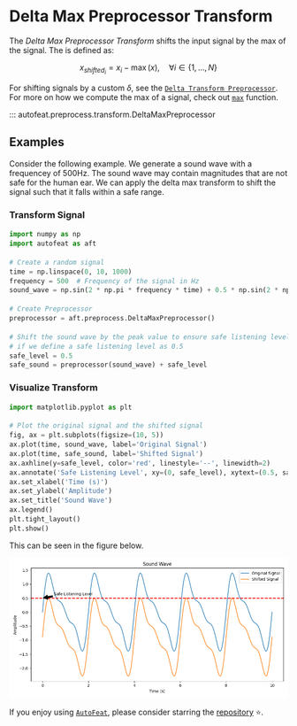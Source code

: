 # Delta Max Preprocessor Transform

The *Delta Max Preprocessor Transform* shifts the input signal by the max of the signal. The is defined as:

$$
x_{shifted_{i}} = x_{i} - \max({x}), \quad \forall i \in \{1, \dots, N\}
$$

For shifting signals by a custom $\delta$, see the [`Delta Transform Preprocessor`](delta_preprocessor.md). For more on how we compute the max of a signal, check out [`max`](../../functional/max.md) function.

::: autofeat.preprocess.transform.DeltaMaxPreprocessor

## Examples

Consider the following example. We generate a sound wave with a frequencey of 500Hz. The sound wave may contain magnitudes that are not safe for the human ear. We can apply the delta max transform to shift the signal such that it falls within a safe range.

### Transform Signal

```python
import numpy as np
import autofeat as aft

# Create a random signal
time = np.linspace(0, 10, 1000)
frequency = 500  # Frequency of the signal in Hz
sound_wave = np.sin(2 * np.pi * frequency * time) + 0.5 * np.sin(2 * np.pi * 2 * frequency * time) + 0.25 * np.sin(2 * np.pi * 3 * frequency * time)

# Create Preprocessor
preprocessor = aft.preprocess.DeltaMaxPreprocessor()

# Shift the sound wave by the peak value to ensure safe listening levels
# if we define a safe listening level as 0.5
safe_level = 0.5
safe_sound = preprocessor(sound_wave) + safe_level
```

### Visualize Transform

```python
import matplotlib.pyplot as plt

# Plot the original signal and the shifted signal
fig, ax = plt.subplots(figsize=(10, 5))
ax.plot(time, sound_wave, label='Original Signal')
ax.plot(time, safe_sound, label='Shifted Signal')
ax.axhline(y=safe_level, color='red', linestyle='--', linewidth=2)
ax.annotate('Safe Listening Level', xy=(0, safe_level), xytext=(0.5, safe_level + 0.1), arrowprops=dict(facecolor='black', shrink=0.05))
ax.set_xlabel('Time (s)')
ax.set_ylabel('Amplitude')
ax.set_title('Sound Wave')
ax.legend()
plt.tight_layout()
plt.show()
```

This can be seen in the figure below.

![DeltaMax](../../../assets/delta_max_visualize.png)

If you enjoy using [`AutoFeat`](../../../index.md), please consider starring the [repository](https://github.com/autonlab/AutoFeat) ⭐️.